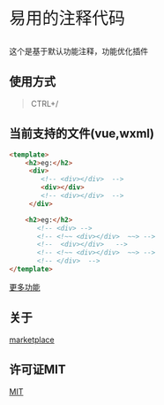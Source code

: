 <p align='left' style='font-size:30px' > 易用的注释代码 </p>
<p align=''> 这个是基于默认功能注释，功能优化插件 </p>
<!-- <p align=''> 中文 | <a href='./README.en-US.md'>English</a> </p> -->


## 使用方式

>CTRL+/

## 当前支持的文件(vue,wxml)
```html
<template>
    <h2>eg:</h2>
     <div>
        <!-- <div></div>  -->
        <div></div>
        <!-- <div></div>  -->
     </div> 

    <h2>eg:</h2>
       <!-- <div> -->
       <!-- <!~~ <div></div>  ~~> -->
       <!--  <div></div>   -->
       <!-- <!~~ <div></div>  ~~> -->
       <!-- </div>  -->
</template>
```


[更多功能](./example/html.md)

## 关于 

[marketplace](https://marketplace.visualstudio.com/items?itemName=breakon.easy-comments-code)

## 许可证MIT

[MIT](https://opensource.org/licenses/MIT)


